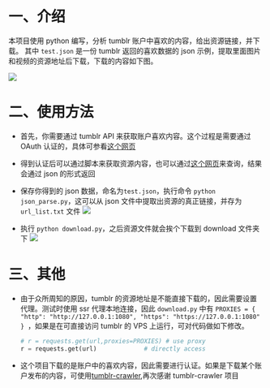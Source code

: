 # 一、介绍

本项目使用 python 编写，分析 tumblr 账户中喜欢的内容，给出资源链接，并下载。
其中 `test.json` 是一份 tumblr 返回的喜欢数据的 json 示例，提取里面图片和视频的资源地址后下载，下载的内容如下图。

![](https://github.com/cyang812/get_tumblr_likes/raw/master/download_file.png)

# 二、使用方法

- 首先，你需要通过 tumblr API 来获取账户喜欢内容。这个过程是需要通过 OAuth 认证的，具体可参看[这个网页](https://www.tumblr.com/docs/en/api/v2#auth)

- 得到认证后可以通过脚本来获取资源内容，也可以通过[这个网页](https://api.tumblr.com/console/calls/user/likes#)来查询，结果会通过 json 的形式返回

- 保存你得到的 json 数据，命名为`test.json`，执行命令 `python json_parse.py`，这可以从 json 文件中提取出资源的真正链接，并存为 `url_list.txt` 文件
  ![](https://github.com/cyang812/get_tumblr_likes/raw/master/json_parse.png)

- 执行 `python download.py`，之后资源文件就会挨个下载到 download 文件夹下
  ![](https://github.com/cyang812/get_tumblr_likes/raw/master/downloading.png)

# 三、其他

- 由于众所周知的原因，tumblr 的资源地址是不能直接下载的，因此需要设置代理。测试时使用 ssr 代理本地连接，因此 `download.py` 中有 `PROXIES = { "http": "http://127.0.0.1:1080", "https": "https://127.0.0.1:1080" } `，如果是在可直接访问 tumblr 的 VPS 上运行，可对代码做如下修改。
    ```python
    # r = requests.get(url,proxies=PROXIES) # use proxy
	r = requests.get(url) 			  # directly access
    ```

- 这个项目下载的是账户中的喜欢内容，因此需要进行认证。如果是下载某个账户发布的内容，可使用[tumblr-crawler](https://github.com/dixudx/tumblr-crawler),再次感谢 tumblr-crawler 项目
